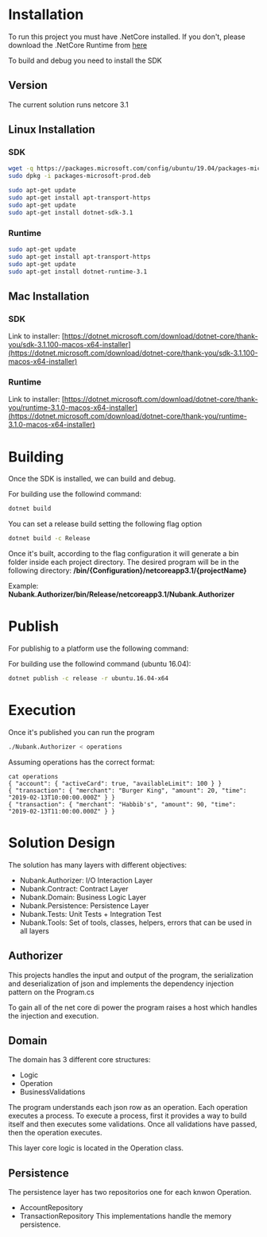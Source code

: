 # Installation

To run this project you must have .NetCore installed. If you don't, please download the .NetCore Runtime from [here](https://dotnet.microsoft.com/download)

To build and debug you need to install the SDK

## Version
The current solution runs netcore 3.1

## Linux Installation

### SDK
```bash
wget -q https://packages.microsoft.com/config/ubuntu/19.04/packages-microsoft-prod.deb -O packages-microsoft-prod.deb
sudo dpkg -i packages-microsoft-prod.deb
```

```bash
sudo apt-get update
sudo apt-get install apt-transport-https
sudo apt-get update
sudo apt-get install dotnet-sdk-3.1
```

### Runtime
```bash
sudo apt-get update
sudo apt-get install apt-transport-https
sudo apt-get update
sudo apt-get install dotnet-runtime-3.1
```

## Mac Installation

### SDK
Link to installer: [https://dotnet.microsoft.com/download/dotnet-core/thank-you/sdk-3.1.100-macos-x64-installer](https://dotnet.microsoft.com/download/dotnet-core/thank-you/sdk-3.1.100-macos-x64-installer)

### Runtime
Link to installer: [https://dotnet.microsoft.com/download/dotnet-core/thank-you/runtime-3.1.0-macos-x64-installer](https://dotnet.microsoft.com/download/dotnet-core/thank-you/runtime-3.1.0-macos-x64-installer)

# Building
Once the SDK is installed, we can build and debug.

For building use the followind command:
```bash
dotnet build
```

You can set a release build setting the following flag option
```bash
dotnet build -c Release 
```

Once it's built, according to the flag configuration it will generate a bin folder inside each project directory. The desired program will be in the following directory:
**/bin/{Configuration}/netcoreapp3.1/{projectName}**

Example:
**Nubank.Authorizer/bin/Release/netcoreapp3.1/Nubank.Authorizer**

# Publish
For publishig to a platform use the following command:

For building use the followind command (ubuntu 16.04):
```bash
dotnet publish -c release -r ubuntu.16.04-x64
```

# Execution
Once it's published you can run the program

```bash
./Nubank.Authorizer < operations
```

Assuming operations has the correct format:
```
cat operations
{ "account": { "activeCard": true, "availableLimit": 100 } }
{ "transaction": { "merchant": "Burger King", "amount": 20, "time": "2019-02-13T10:00:00.000Z" } }
{ "transaction": { "merchant": "Habbib's", "amount": 90, "time": "2019-02-13T11:00:00.000Z" } }
```

# Solution Design
The solution has many layers with different objectives:
- Nubank.Authorizer: I/O Interaction Layer
- Nubank.Contract: Contract Layer
- Nubank.Domain: Business Logic Layer
- Nubank.Persistence: Persistence Layer
- Nubank.Tests: Unit Tests + Integration Test
- Nubank.Tools: Set of tools, classes, helpers, errors that can be used in all layers

## Authorizer
This projects handles the input and output of the program, the serialization and deserialization of json and implements the dependency injection pattern on the Program.cs

To gain all of the net core di power the program raises a host which handles the injection and execution.

## Domain
The domain has 3 different core structures:
- Logic
- Operation 
- BusinessValidations

The program understands each json row as an operation.
Each operation executes a process. 
To execute a process, first it provides a way to build itself and then executes some validations. 
Once all validations have passed, then the operation executes. 

This layer core logic is located in the Operation class.

## Persistence
The persistence layer has two repositorios one for each knwon Operation.
- AccountRepository
- TransactionRepository
This implementations handle the memory persistence. 
